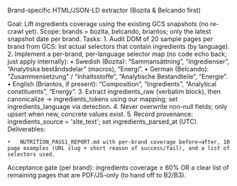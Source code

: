 Brand-specific HTML/JSON-LD extractor (Bozita & Belcando first)

Goal: Lift ingredients coverage using the existing GCS snapshots (no re-crawl yet).
Scope: brands = bozita, belcando, briantos; only the latest snapshot date per brand.
Tasks:
	1.	Audit DOM of 20 sample pages per brand from GCS: list actual selectors that contain ingredients (by language).
	2.	Implement a per-brand, per-language selector map (no code echo back; just apply internally):
	•	Swedish (Bozita): “Sammansättning”, “Ingredienser”, “Analytiska beståndsdelar” (macros), “Energi”.
	•	German (Belcando): “Zusammensetzung” / “Inhaltsstoffe”, “Analytische Bestandteile”, “Energie”.
	•	English (Briantos, if present): “Composition”, “Ingredients”, “Analytical constituents”, “Energy”.
	3.	Extract ingredients_raw (verbatim block), then canonicalize → ingredients_tokens using our mapping; set ingredients_language via detection.
	4.	Never overwrite non-null fields; only upsert when new, concrete values exist.
	5.	Record provenance: ingredients_source = 'site_text'; set ingredients_parsed_at (UTC).
Deliverables:

	•	NUTRITION_PASS1_REPORT.md with per-brand coverage before→after, 10 page examples (URL slug + short reason of success/fail), and a list of selectors used.
Acceptance gate (per brand): ingredients coverage ≥ 60% OR a clear list of remaining pages that are PDF/JS-only (to hand off to B2/B3).